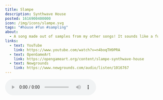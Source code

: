 ```yaml
---
title: Slampe
description: Synthwave House
posted: 1616900400000
icon: /img/icons/slampe.svg
tags: "#house #fun #sampling"
about:
  - A song made out of samples from my other songs! It sounds like a fusion of synthwave and house music.
links:
  - text: YouTube
    link: https://www.youtube.com/watch?v=n4boqTH9PRA
  - text: OpenGameArt
    link: https://opengameart.org/content/slampe-synthwave-house
  - text: Newgrounds
    link: https://www.newgrounds.com/audio/listen/1016767
---
```

<audio controls cross-origin src="https://opengameart.org/sites/default/files/slampe.wav">